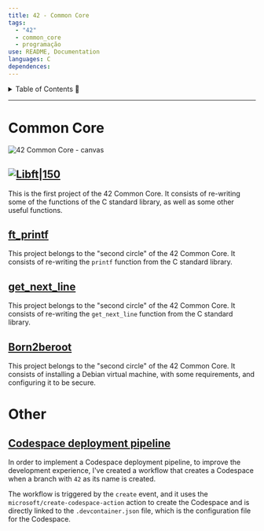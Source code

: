 ```yaml
---
title: 42 - Common Core
tags:
  - "42"
  - common_core
  - programação
use: README, Documentation
languages: C
dependences:
---
```


<details><summary>Table of Contents 🔖</summary>

- [Common Core](#common-core)
  - [](#)
  - [ft\_printf](#ft_printf)
  - [get\_next\_line](#get_next_line)
  - [Born2beroot](#born2beroot)
- [Other](#other)
  - [Codespace deployment pipeline](#codespace-deployment-pipeline)

</details>

---

# Common Core

![42 Common Core - canvas](./42_Common_Core-canvas.canvas)

## [![Libft|150](https://raw.githubusercontent.com/byaliego/42-project-badges/main/badges/libftm.png)](./Libft/README.md)

This is the first project of the 42 Common Core. It consists of re-writing some of the functions of the C standard library, as well as some other useful functions.

## [ft_printf](./ft_printf/README.md)

This project belongs to the "second circle" of the 42 Common Core. It consists of re-writing the `printf` function from the C standard library.

## [get_next_line](./get_next_line/README.md)

This project belongs to the "second circle" of the 42 Common Core. It consists of re-writing the `get_next_line` function from the C standard library.

## [Born2beroot](./Born2beroot/README.md)

This project belongs to the "second circle" of the 42 Common Core. It consists of installing a Debian virtual machine, with some requirements, and configuring it to be secure.

# Other

## [Codespace deployment pipeline](../../../Docs/GH-action_docker-image.md)

In order to implement a Codespace deployment pipeline, to improve the development experience, I've created a workflow that creates a Codespace when a branch with `42` as its name is created.

The workflow is triggered by the `create` event, and it uses the `microsoft/create-codespace-action` action to create the Codespace and is directly linked to the `.devcontainer.json` file, which is the configuration file for the Codespace.